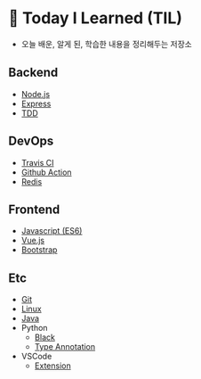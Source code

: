 # 📖 Today I Learned (TIL)

- 오늘 배운, 알게 된, 학습한 내용을 정리해두는 저장소

## Backend

- [Node.js](https://github.com/ideclan/TIL/blob/master/Node.js/Node.js.md)
- [Express](https://github.com/ideclan/TIL/blob/master/Express/Express.md)
- [TDD](https://github.com/ideclan/TIL/blob/master/TDD/Node.js.md)

## DevOps

- [Travis CI](https://github.com/ideclan/TIL/blob/master/TravisCI/TravisCI.md)
- [Github Action](https://github.com/ideclan/TIL/blob/master/GithubAction/GithubAction.md)
- [Redis](https://github.com/ideclan/TIL/blob/master/Redis/Redis.md)

## Frontend

- [Javascript (ES6)](https://github.com/ideclan/TIL/blob/master/Javascript/ES6.md)
- [Vue.js](https://github.com/ideclan/TIL/blob/master/Vue.js/Vue.js.md)
- [Bootstrap](https://github.com/ideclan/TIL/blob/master/Bootstrap/Bootstrap.md)

## Etc

- [Git](https://github.com/ideclan/TIL/blob/master/Git/Git.md)
- [Linux](https://github.com/ideclan/TIL/blob/master/Linux/Linux.md)
- [Java](https://github.com/ideclan/TIL/blob/master/Java/Java.md)
- Python
  - [Black](https://github.com/ideclan/TIL/blob/master/Python/Black.md)
  - [Type Annotation](https://github.com/ideclan/TIL/blob/master/Python/TypeAnnotation.md)
- VSCode
  - [Extension](https://github.com/ideclan/TIL/blob/master/VSCode/Extension.md)
